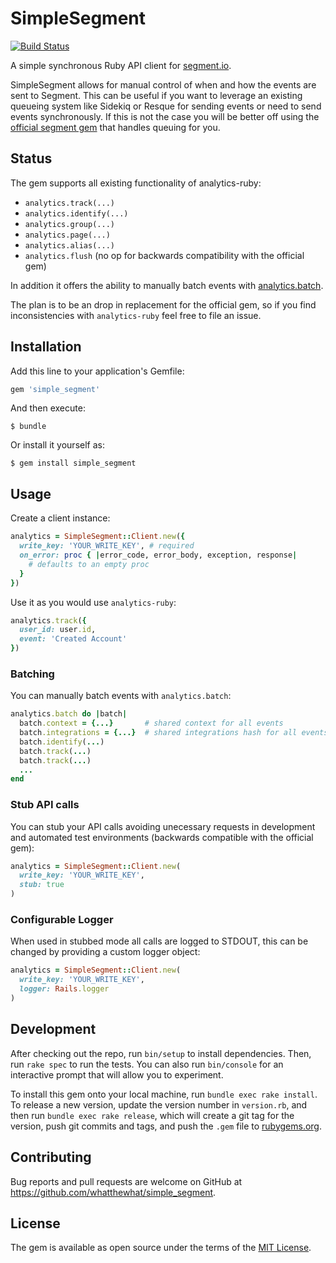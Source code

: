 # SimpleSegment

[![Build Status](https://travis-ci.org/whatthewhat/simple_segment.svg?branch=master)](https://travis-ci.org/whatthewhat/simple_segment)

A simple synchronous Ruby API client for [segment.io](segment.io).

SimpleSegment allows for manual control of when and how the events are sent to Segment. This can be useful if you want to leverage an existing queueing system like Sidekiq or Resque for sending events or need to send events synchronously. If this is not the case you will be better off using the [official segment gem](https://github.com/segmentio/analytics-ruby) that handles queuing for you.

## Status

The gem supports all existing functionality of analytics-ruby:

- `analytics.track(...)`
- `analytics.identify(...)`
- `analytics.group(...)`
- `analytics.page(...)`
- `analytics.alias(...)`
- `analytics.flush` (no op for backwards compatibility with the official gem)

In addition it offers the ability to manually batch events with [analytics.batch](#batching).

The plan is to be an drop in replacement for the official gem, so if you find inconsistencies with `analytics-ruby` feel free to file an issue.

## Installation

Add this line to your application's Gemfile:

```ruby
gem 'simple_segment'
```

And then execute:

    $ bundle

Or install it yourself as:

    $ gem install simple_segment

## Usage

Create a client instance:

```ruby
analytics = SimpleSegment::Client.new({
  write_key: 'YOUR_WRITE_KEY', # required
  on_error: proc { |error_code, error_body, exception, response|
    # defaults to an empty proc
  }
})
```

Use it as you would use `analytics-ruby`:

```ruby
analytics.track({
  user_id: user.id,
  event: 'Created Account'
})
```

### Batching

You can manually batch events with `analytics.batch`:

```ruby
analytics.batch do |batch|
  batch.context = {...}       # shared context for all events
  batch.integrations = {...}  # shared integrations hash for all events
  batch.identify(...)
  batch.track(...)
  batch.track(...)
  ...
end
```

### Stub API calls

You can stub your API calls avoiding unecessary requests in development and automated test environments (backwards compatible with the official gem):

```ruby
analytics = SimpleSegment::Client.new(
  write_key: 'YOUR_WRITE_KEY',
  stub: true
)
```

### Configurable Logger
When used in stubbed mode all calls are logged to STDOUT, this can be changed by providing a custom logger object:

```ruby
analytics = SimpleSegment::Client.new(
  write_key: 'YOUR_WRITE_KEY',
  logger: Rails.logger
)
```

## Development

After checking out the repo, run `bin/setup` to install dependencies. Then, run `rake spec` to run the tests. You can also run `bin/console` for an interactive prompt that will allow you to experiment.

To install this gem onto your local machine, run `bundle exec rake install`. To release a new version, update the version number in `version.rb`, and then run `bundle exec rake release`, which will create a git tag for the version, push git commits and tags, and push the `.gem` file to [rubygems.org](https://rubygems.org).

## Contributing

Bug reports and pull requests are welcome on GitHub at https://github.com/whatthewhat/simple_segment.


## License

The gem is available as open source under the terms of the [MIT License](http://opensource.org/licenses/MIT).
